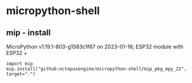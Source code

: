 # micropython-shell


## mip - install

MicroPython v1.19.1-803-g1583c1f67 on 2023-01-16; ESP32 module with ESP32 +


```
import mip
mip.install("github:octopusengine/micropython-shell/mip_pkg_mpy_22", target=".")
```
